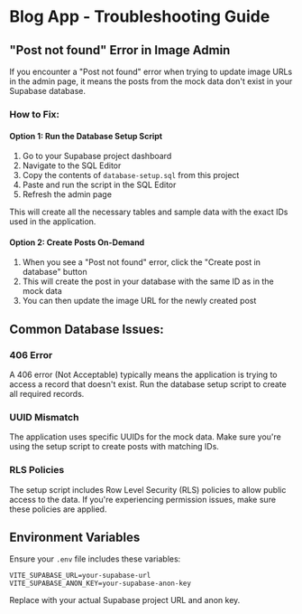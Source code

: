 # Blog App - Troubleshooting Guide

## "Post not found" Error in Image Admin

If you encounter a "Post not found" error when trying to update image URLs in the admin page, it means the posts from the mock data don't exist in your Supabase database.

### How to Fix:

#### Option 1: Run the Database Setup Script
1. Go to your Supabase project dashboard
2. Navigate to the SQL Editor
3. Copy the contents of `database-setup.sql` from this project
4. Paste and run the script in the SQL Editor
5. Refresh the admin page

This will create all the necessary tables and sample data with the exact IDs used in the application.

#### Option 2: Create Posts On-Demand
1. When you see a "Post not found" error, click the "Create post in database" button
2. This will create the post in your database with the same ID as in the mock data
3. You can then update the image URL for the newly created post

## Common Database Issues:

### 406 Error
A 406 error (Not Acceptable) typically means the application is trying to access a record that doesn't exist. Run the database setup script to create all required records.

### UUID Mismatch
The application uses specific UUIDs for the mock data. Make sure you're using the setup script to create posts with matching IDs.

### RLS Policies
The setup script includes Row Level Security (RLS) policies to allow public access to the data. If you're experiencing permission issues, make sure these policies are applied.

## Environment Variables

Ensure your `.env` file includes these variables:
```
VITE_SUPABASE_URL=your-supabase-url
VITE_SUPABASE_ANON_KEY=your-supabase-anon-key
```

Replace with your actual Supabase project URL and anon key.